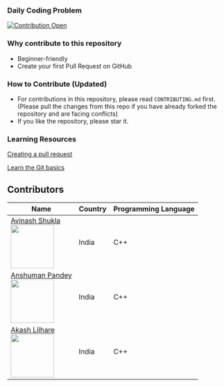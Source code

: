 ### Daily Coding Problem
[![Contribution Open](https://img.shields.io/badge/contributions-welcome-brightgreen.svg?style=flat)](https://github.com/ows-ali/Hacktoberfest/blob/master/CONTRIBUTING.md)

### Why contribute to this repository
- Beginner-friendly
- Create your first Pull Request on GitHub


### How to Contribute (Updated)
- For contributions in this repository, please read `CONTRIBUTING.md` first. (Please pull the changes from this repo if you have already forked the repository and are facing conflicts)
- If you like the repository, please star it.

### Learning Resources

[Creating a pull request](https://services.github.com/on-demand/intro-to-github/create-pull-request)

[Learn the Git basics](https://try.github.io)

## Contributors

| Name                                                                                                                               | Country               | Programming Language |
|------------------------------------------------------------------------------------------------------------------------------------|-----------------------|----------------------|
| [Avinash Shukla](https://github.com/luci04/) <br> <img src="https://github.com/luci04.png" width="100" height="100">               | India                 | C++                  |                                                                                                       
| [Anshuman Pandey](https://github.com/crist04/) <br> <img src="https://github.com/crist04.png" width="100" height="100">            | India                 | C++                  |                                                                                                       
| [Akash Lilhare](https://github.com/akashlilhare/) <br> <img src="https://github.com/akashlilhare.png" width="100" height="100">            | India                 | C++                  |                                                                                                       

